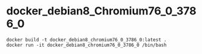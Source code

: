 # docker_debian8_Chromium76_0_3786_0
```
docker build -t docker_debian8_chromium76_0_3786_0:latest .
docker run -it docker_debian8_chromium76_0_3786_0 /bin/bash
```